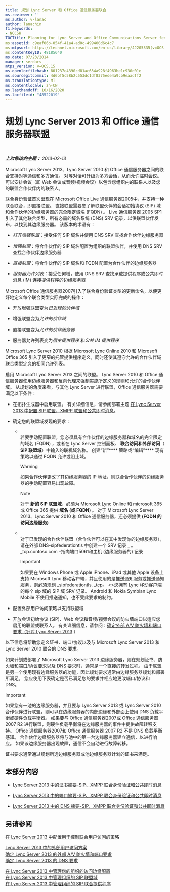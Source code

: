 ```yaml
---
title: 规划 Lync Server 和 Office 通信服务器联合
ms.reviewer: ''
ms.author: v-lanac
author: lanachin
f1.keywords:
- NOCSH
TOCTitle: Planning for Lync Server and Office Communications Server federation
ms:assetid: c9eaf06b-054f-41a4-ad0c-499400d6c4c7
ms:mtpsurl: https://technet.microsoft.com/en-us/library/JJ205335(v=OCS.15)
ms:contentKeyID: 48185640
ms.date: 07/23/2014
manager: serdars
mtps_version: v=OCS.15
ms.openlocfilehash: 801237e4390cd81ac634a928f4963be1c930d01e
ms.sourcegitcommit: 4d6bf5c58b2c553dc1df8375ede4a9cb9eaadff2
ms.translationtype: MT
ms.contentlocale: zh-CN
ms.lasthandoff: 10/16/2020
ms.locfileid: "48522019"
---
```

# <a name="planning-for-lync-server-2013-and-office-communications-server-federation"></a>规划 Lync Server 2013 和 Office 通信服务器联盟

<div data-xmlns="http://www.w3.org/1999/xhtml">

<div class="topic" data-xmlns="http://www.w3.org/1999/xhtml" data-msxsl="urn:schemas-microsoft-com:xslt" data-cs="https://msdn.microsoft.com/">

<div data-asp="https://msdn2.microsoft.com/asp">



</div>

<div id="mainSection">

<div id="mainBody">

<span> </span>

_**上次修改的主题：** 2013-02-13_

Microsoft Lync Server 2013、Lync Server 2010 和 Office 通信服务器之间的联合支持对等通信和多方通信。 对等对话可升级为多方会话，从而允许临时会议。 可以安排会议（即 Web 会议或音频/视频会议）以包含您组织内的联系人以及您的联盟合作伙伴内的联系人。

联合身份验证首次出现在 Microsoft Office Live 通信服务器2005中，并支持一种联合联合，即直接联盟。 直接联盟需要您了解联盟伙伴的会话初始协议 (SIP) 域和合作伙伴的边缘服务器的完全限定域名 (FQDN) 。 Live 通信服务器 2005 SP1 引入了其他联合类型，所有必需的域名系统 (DNS) SRV 记录，以供联盟伙伴发布，以找到其边缘服务器。 该版本的术语有：

  - *打开增强联盟*：接受任何 SIP 域名并使用 DNS SRV 查找合作伙伴边缘服务器

  - *增强联盟*：将合作伙伴的 SIP 域名配置为组织的联盟伙伴，并使用 DNS SRV 查找合作伙伴边缘服务器

  - *直接联盟*：将合作伙伴的 SIP 域名和 FQDN 配置为合作伙伴的边缘服务器

  - *服务器允许列表*：接受任何域，使用 DNS SRV 查找承载提供程序或公共即时消息 (IM) 连接提供程序的边缘服务器

Microsoft Office 通信服务器2007引入了联合身份验证类型的更新命名，以便更好地定义每个联合类型实际完成的操作：

  - 开放增强联盟变为*已发现的伙伴域*

  - 增强联盟变为*允许的伙伴域*

  - 直接联盟变为*允许的伙伴服务器*

  - 服务器允许列表变为*宿主提供程序* 和*公共 IM 提供程序*

Microsoft Lync Server 2010 根据 Microsoft Lync Online 2010 和 Microsoft Office 365 引入了更窄的托管提供程序定义，同时还使其遵守允许的合作伙伴域联合类型定义的相同允许列表。

启用 Microsoft Lync Server 2013 之间的联盟。 Lync Server 2010 和 Office 通信服务器使用边缘服务器和反向代理来强制实施所定义的规则和允许的合作伙伴域。 从规划的角度来看，与其他 Lync Server 进行联盟，Office 通信服务器需要满足以下条件：

  - 在拓扑生成器中启用联盟。 有关详细信息，请参阅部署主题 [在 Lync Server 2013 中配置 SIP 联盟、XMPP 联盟和公共即时消息](lync-server-2013-configuring-sip-federation-xmpp-federation-and-public-instant-messaging.md)。

  - 确定您的联盟域发现的要求：
    
      - <span></span>  
        若要手动配置联盟，您必须具有合作伙伴的边缘服务器和域名的完全限定的域名 (FQDN) ，或者在 Lync Server 控制面板、 **联合访问和外部访问**（ **SIP 联盟域**）中输入的联机域名称。 创建“新”**** 策略或“编辑”**** 现有策略以通过 FQDN 允许或阻止域。
        
        <div>
        

        > [!WARNING]
        > 如果合作伙伴更改了其边缘服务器的 IP 地址，则联合合作伙伴的边缘服务器的手动配置容易出现故障。

        
        </div>
        
        <div>
        

        > [!NOTE]
        > 对于 <STRONG>新的 SIP 联盟域</STRONG>，必须为 Microsoft Lync Online 和 microsoft 365 或 Office 365 提供 <STRONG>域名 (或 FQDN) </STRONG> 。 对于 Microsoft Lync Server 2013、Lync Server 2010 和 Office 通信服务器，还必须提供 <STRONG> (FQDN 的访问边缘服务) </STRONG>

        
        </div>
    
      - <span></span>  
        对于已发现的合作伙伴联盟（合作伙伴可以在其中发现你的边缘服务器），请在外部 DNS-sipfederationtls 中创建一个 SRV 记录 \_ 。 \_tcp.contoso.com –指向端口5061和主机 (边缘服务器的) 记录
        
        <div>
        

        > [!IMPORTANT]
        > 如果要在 Windows Phone 或 Apple iPhone、iPad 或其他 Apple 设备上支持 Microsoft Lync 移动客户端，并且使用的是推送通知服务或推送通知服务，则必须规划 _sipfederationtls. _tcp。 &lt;&gt;您拥有 Lync 移动客户端的每个 sip 域的 SIP 域 SRV 记录。 Android 和 Nokia Symbian Lync Mobile 不使用推送通知，也不受此要求的制约。

        
        </div>

  - 配置外部用户访问策略以支持联盟域

  - 开放会话初始协议 (SIP)、Web 会议和音频/视频会议的防火墙端口以适应您启用的联盟或联系人。 有关详细信息，请参阅：[确定外部 A/V 防火墙和端口要求（针对 Lync Server 2013](lync-server-2013-determine-external-a-v-firewall-and-port-requirements.md) ）

以下信息将帮助您定义证书、端口/协议以及与 Microsoft Lync Server 2013 和 Lync Server 2010 联合的 DNS 要求。

如果计划或部署了 Microsoft Lync Server 2013 边缘服务器，则在规划证书、防火墙和端口/协议要求以及 DNS 要求时，通常是一个直接的转发过程。 由于联盟是另一个使用现有边缘服务器的功能，因此规划要求通常由边缘服务器规划和部署所满足。 您应使用下表确定是否已满足您的要求并相应地更改端口/协议和 DNS。

<div>


> [!IMPORTANT]
> 如果您有一池的边缘服务器，并且要与 Lync Server 2013 或 Lync Server 2010 合作伙伴进行联盟，则可以在边缘服务器的内部边缘和外部面上使用 DNS 负载平衡或硬件负载平衡器。 如果要与 Office 通信服务器2007或 Office 通信服务器 2007 R2 进行联盟，则硬件负载平衡将在边缘服务器的事件中提供故障转移支持。 Office 通信服务器2007和 Office 通信服务器 2007 R2 不是 DNS 负载平衡感知。 合作伙伴边缘服务器将与池中的第一台边缘服务器建立通信，以进行响应。 如果该边缘服务器出现故障，通信不会自动进行故障转移。



</div>

证书要求通常通过规划所选边缘服务器或池边缘服务器计划的证书来满足。

<div>

## <a name="in-this-section"></a>本部分内容

  - [Lync Server 2013 中的证书摘要-SIP、XMPP 联合身份验证和公共即时消息](lync-server-2013-certificate-summary-sip-xmpp-federation-and-public-instant-messaging.md)

  - [Lync Server 2013 中的端口摘要-SIP、XMPP 联合身份验证和公共即时消息](lync-server-2013-port-summary-sip-xmpp-federation-and-public-instant-messaging.md)

  - [Lync Server 2013 中的 DNS 摘要-SIP、XMPP 联合身份验证和公共即时消息](lync-server-2013-dns-summary-sip-xmpp-federation-and-public-instant-messaging.md)

</div>

<div>

## <a name="see-also"></a>另请参阅


[在 Lync Server 2013 中配置用于控制联合用户访问的策略](lync-server-2013-configure-policies-to-control-federated-user-access.md)  


[Lync Server 2013 中的外部用户访问方案](lync-server-2013-scenarios-for-external-user-access.md)  
[确定 Lync Server 2013 的外部 A/V 防火墙和端口要求](lync-server-2013-determine-external-a-v-firewall-and-port-requirements.md)  
[确定 Lync Server 2013 的 DNS 要求](lync-server-2013-determine-dns-requirements.md)  


[在 Lync Server 2013 中管理您的组织的访问边缘配置](lync-server-2013-manage-access-edge-configuration-for-your-organization.md)  
[在 Lync Server 2013 中管理组织的 SIP 联盟域](lync-server-2013-manage-sip-federated-domains-for-your-organization.md)  
[在 Lync Server 2013 中管理组织的 SIP 联合提供程序](lync-server-2013-manage-sip-federated-providers-for-your-organization.md)  
  

</div>

</div>

<span> </span>

</div>

</div>

</div>

